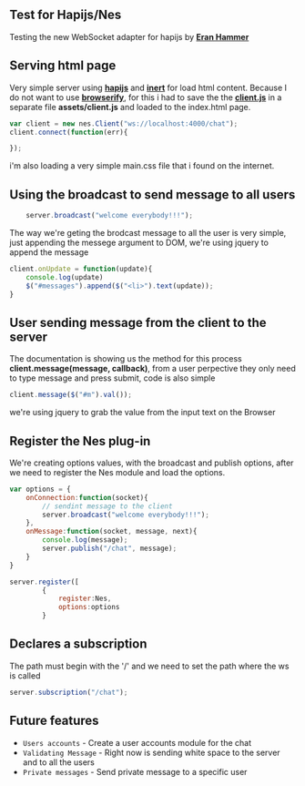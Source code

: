 ## Test for Hapijs/Nes
Testing the new WebSocket adapter for hapijs by [**Eran Hammer**](https://github.com/hueniverse)

## Serving html page
Very simple server using [**hapijs**](https://www.npmjs.com/package/hapi) and [**inert**](https://www.npmjs.com/package/inert) for load html content. Because I do not want to use [**browserify**](https://www.npmjs.com/package/browserify),
for this i had to save the the [**client.js**](https://github.com/hapijs/nes/blob/master/lib/client.js) in a separate file **assets/client.js** and loaded to the index.html page.
```js
var client = new nes.Client("ws://localhost:4000/chat");
client.connect(function(err){

});
```
i'm also loading a very simple main.css file that i found on the internet.

## Using the broadcast to send message to all users

```js
    server.broadcast("welcome everybody!!!");
```

The way we're geting the brodcast message to all the user is very simple, just appending the messege argument to DOM, we're using jquery to append the message
```js
client.onUpdate = function(update){
    console.log(update)
    $("#messages").append($("<li>").text(update));
}
```

## User sending message from the client to the server
The documentation is showing us the method for this process **client.message(message, callback)**, from a user perpective they only need to type message and press submit, code is also simple
```js
client.message($("#m").val());

```
we're using jquery to grab the value from the input text on the Browser

## Register the Nes plug-in
We're creating options values, with the broadcast and publish options, after we need to register the Nes module and load the options.
```js
var options = {
    onConnection:function(socket){
        // sendint message to the client
        server.broadcast("welcome everybody!!!");
    },
    onMessage:function(socket, message, next){
        console.log(message);
        server.publish("/chat", message);
    }
}

server.register([
        {
            register:Nes,
            options:options
        }
```
## Declares a subscription
The path must begin with the '/' and we need to set the path where the ws is called
```js
server.subscription("/chat");
```

## Future features
- `Users accounts` - Create a user accounts module for the chat
- `Validating Message` - Right now is sending white space to the server and to all the users
- `Private messages` - Send private message to a specific user
